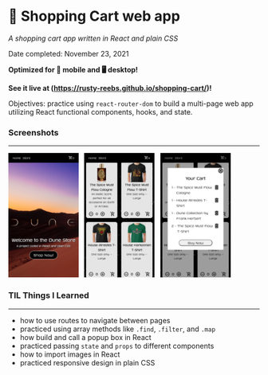 # 🛒 Shopping Cart web app

*A shopping cart app written in React and plain CSS*

Date completed:  November 23, 2021  

**Optimized for 📱 mobile and 🖥 desktop!**  

**See it live at (https://rusty-reebs.github.io/shopping-cart/)!**  

Objectives: practice using `react-router-dom` to build a multi-page web app utilizing React functional components, hooks, and state.

### Screenshots
-----

<img src="./screenshots/dune-home.jpg" height="250px">&nbsp;&nbsp;&nbsp;<img src="./screenshots/dune-store.jpg" height="250px">&nbsp;&nbsp;&nbsp;<img src="./screenshots/dune-checkout.jpg" height="250px">  

### TIL Things I Learned
-----

- how to use routes to navigate between pages
- practiced using array methods like `.find`, `.filter`, and `.map`
- how build and call a popup box in React
- practiced passing `state` and `props` to different components
- how to import images in React
- practiced responsive design in plain CSS
